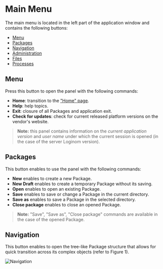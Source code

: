 # Main Menu

The main menu is located in the left part of the application window and contains the following buttons:

* [Menu](#menyu)
* [Packages](#pakety)
* [Navigation](#navigatsiya)
* [Administration](../admin/README.md)
* [Files](../location_user_files.md)
* [Processes](./processes-panel.md)

## Menu

Press this button to open the panel with the following commands:

* **Home**: transition to the ["Home" page](./home-page.md).
* **Help**: help topics.
* **Exit**: closure of all Packages and application exit.
* **Check for updates**: check for current released platform versions on the vendor's website.

> **Note:** this panel contains information on the *current application version* and
> *user name* under which the current session is opened (in the case of the server Loginom version).

## Packages

This button enables to use the panel with the following commands:

* **New** enables to create a new Package.
* **New Draft** enables to create a temporary Package without its saving.
* **Open** enables to open an existing Package.
* **Save** enables to save or change a Package in the current directory.
* **Save as** enables to save a Package in the selected directory.
* **Close package** enables to close an opened Package.

> **Note:** "Save", "Save as", "Close package" commands are available in the case of the opened Package.

## Navigation

This button enables to open the tree-like Package structure that allows for quick transition across its complex objects (refer to Figure 1).

![Navigation](./navigation.png)
